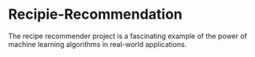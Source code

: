 # Recipie-Recommendation
The recipe recommender project is a fascinating example of the power of machine learning algorithms in real-world applications.
